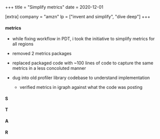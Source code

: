 +++
title = "Simplify metrics"
date = 2020-12-01

[extra]
company = "amzn"
lp = ["invent and simplify", "dive deep"]
+++

#### metrics
- while fixing workflow in PDT, i took the initiative to simplify metrics for all regions
- removed 2 metrics packages
- replaced packaged code with ~100 lines of code to capture the same metrics in a less concoluted manner

- dug into old profiler library codebase to understand implementation
  - verified metrics in igraph against what the code was posting

#### S

#### T

#### A

#### R

